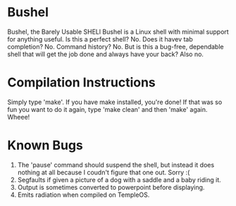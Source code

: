 # Bushel
Bushel, the Barely Usable SHELl
Bushel is a Linux shell with minimal support for anything useful.
Is this a perfect shell? No. Does it havev tab completion? No. Command history? No.
But is this a bug-free, dependable shell that will get the job done and always have your back?
Also no.

# Compilation Instructions
Simply type 'make'. If you have make installed, you're done!
If that was so fun you want to do it again, type 'make clean' and then 'make' again. Wheee!

# Known Bugs
1) The 'pause' command should suspend the shell, but instead it does nothing at all because I coudn't figure that one out. Sorry :(
2) Segfaults if given a picture of a dog with a saddle and a baby riding it.
3) Output is sometimes converted to powerpoint before displaying.
4) Emits radiation when compiled on TempleOS.
